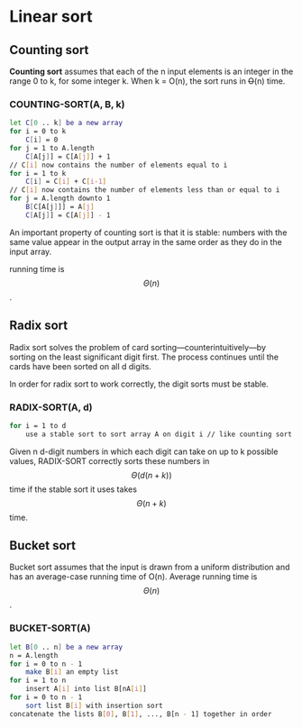 # Linear sort

## **Counting sort**

**Counting sort** assumes that each of the n input elements is an integer in the range 0 to k, for some integer k. When k = O(n), the sort runs in ~~O~~(n) time.

### COUNTING-SORT(A, B, k)

```bash
let C[0 .. k] be a new array
for i = 0 to k
    C[i] = 0
for j = 1 to A.length
    C[A[j]] = C[A[j]] + 1
// C[i] now contains the number of elements equal to i
for i = 1 to k
    C[i] = C[i] + C[i-1]
// C[i] now contains the number of elements less than or equal to i
for j = A.length downto 1
    B[C[A[j]]] = A[j]
    C[A[j]] = C[A[j]] - 1
```

An important property of counting sort is that it is stable: numbers with the same value appear in the output array in the same order as they do in the input array.

running time is $$\Theta(n)$$.

## Radix sort

Radix sort solves the problem of card sorting—counterintuitively—by sorting on the least significant digit first. The process continues until the cards have been sorted on all d digits.

In order for radix sort to work correctly, the digit sorts must be stable.

### RADIX-SORT(A, d)

```bash
for i = 1 to d
    use a stable sort to sort array A on digit i // like counting sort
```

Given n d-digit numbers in which each digit can take on up to k possible values, RADIX-SORT correctly sorts these numbers in $$\Theta(d(n+k))$$ time if the stable sort it uses takes $$\Theta(n+k)$$  time.

## Bucket sort

Bucket sort assumes that the input is drawn from a uniform distribution and has an average-case running time of O(n). Average running time is $$\Theta(n)$$.

### BUCKET-SORT(A)

```bash
let B[0 .. n] be a new array
n = A.length
for i = 0 to n - 1
    make B[i] an empty list
for i = 1 to n
    insert A[i] into list B[nA[i]]
for i = 0 to n - 1
    sort list B[i] with insertion sort
concatenate the lists B[0], B[1], ..., B[n - 1] together in order
```


